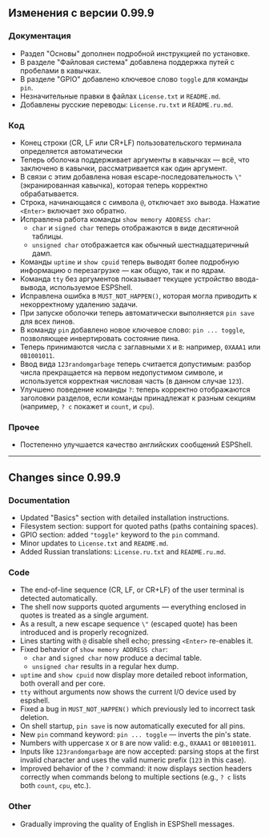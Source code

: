 ## Изменения с версии 0.99.9  

### Документация

- Раздел "Основы" дополнен подробной инструкцией по установке.  
- В разделе "Файловая система" добавлена поддержка путей с пробелами в кавычках.  
- В разделе "GPIO" добавлено ключевое слово `toggle` для команды `pin`.  
- Незначительные правки в файлах `License.txt` и `README.md`.  
- Добавлены русские переводы: `License.ru.txt` и `README.ru.md`.

### Код

- Конец строки (CR, LF или CR+LF) пользовательского терминала определяется автоматически  
- Теперь оболочка поддерживает аргументы в кавычках — всё, что заключено в кавычки, рассматривается как один аргумент.  
- В связи с этим добавлена новая escape-последовательность `\"` (экранированная кавычка), которая теперь корректно обрабатывается.  
- Строка, начинающаяся с символа `@`, отключает эхо вывода. Нажатие `<Enter>` включает эхо обратно.  
- Исправлена работа команды `show memory ADDRESS char`:  
  - `char` и `signed char` теперь отображаются в виде десятичной таблицы.  
  - `unsigned char` отображается как обычный шестнадцатеричный дамп.  
- Команды `uptime` и `show cpuid` теперь выводят более подробную информацию о перезагрузке — как общую, так и по ядрам.  
- Команда `tty` без аргументов показывает текущее устройство ввода-вывода, используемое ESPShell.  
- Исправлена ошибка в `MUST_NOT_HAPPEN()`, которая могла приводить к некорректному удалению задачи.  
- При запуске оболочки теперь автоматически выполняется `pin save` для всех пинов.  
- В команду `pin` добавлено новое ключевое слово: `pin ... toggle`, позволяющее инвертировать состояние пина.  
- Теперь принимаются числа с заглавными `X` и `B`: например, `0XAAA1` или `0B1001011`.  
- Ввод вида `123randomgarbage` теперь считается допустимым: разбор числа прекращается на первом недопустимом символе, и используется корректная числовая часть (в данном случае `123`).  
- Улучшено поведение команды `?`: теперь корректно отображаются заголовки разделов, если команды принадлежат к разным секциям (например, `? c` покажет и `count`, и `cpu`).

### Прочее

- Постепенно улучшается качество английских сообщений ESPShell.

---

## Changes since 0.99.9

### Documentation

- Updated "Basics" section with detailed installation instructions.  
- Filesystem section: support for quoted paths (paths containing spaces).  
- GPIO section: added `"toggle"` keyword to the `pin` command.  
- Minor updates to `License.txt` and `README.md`.  
- Added Russian translations: `License.ru.txt` and `README.ru.md`.

### Code

- The end-of-line sequence (CR, LF, or CR+LF) of the user terminal is detected automatically.  
- The shell now supports quoted arguments — everything enclosed in quotes is treated as a single argument.  
- As a result, a new escape sequence `\"` (escaped quote) has been introduced and is properly recognized.  
- Lines starting with `@` disable shell echo; pressing `<Enter>` re-enables it.  
- Fixed behavior of `show memory ADDRESS char`:  
  - `char` and `signed char` now produce a decimal table.  
  - `unsigned char` results in a regular hex dump.  
- `uptime` and `show cpuid` now display more detailed reboot information, both overall and per core.  
- `tty` without arguments now shows the current I/O device used by espshell.  
- Fixed a bug in `MUST_NOT_HAPPEN()` which previously led to incorrect task deletion.  
- On shell startup, `pin save` is now automatically executed for all pins.  
- New `pin` command keyword: `pin ... toggle` — inverts the pin's state.  
- Numbers with uppercase `X` or `B` are now valid: e.g., `0XAAA1` or `0B1001011`.  
- Inputs like `123randomgarbage` are now accepted: parsing stops at the first invalid character and uses the valid numeric prefix (`123` in this case).  
- Improved behavior of the `?` command: it now displays section headers correctly when commands belong to multiple sections (e.g., `? c` lists both `count`, `cpu`, etc.).


### Other

- Gradually improving the quality of English in ESPShell messages.
